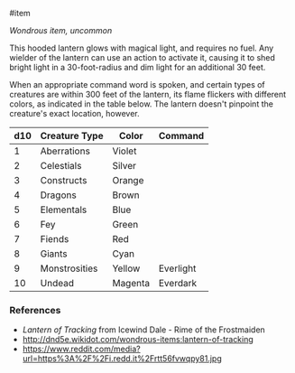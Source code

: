  #item 

_Wondrous item, uncommon_

This hooded lantern glows with magical light, and requires no fuel. Any wielder of the lantern can use an action to activate it, causing it to shed bright light in a 30-foot-radius and dim light for an additional 30 feet.

When an appropriate command word is spoken, and certain types of creatures are within 300 feet of the lantern, its flame flickers with different colors, as indicated in the table below. The lantern doesn't pinpoint the creature's exact location, however.

| d10 | Creature Type | Color   | Command   |
| --- | ------------- | ------- | --------- |
| 1   | Aberrations   | Violet  |           |
| 2   | Celestials    | Silver  |           |
| 3   | Constructs    | Orange  |           |
| 4   | Dragons       | Brown   |           |
| 5   | Elementals    | Blue    |           |
| 6   | Fey           | Green   |           |
| 7   | Fiends        | Red     |           |
| 8   | Giants        | Cyan    |           |
| 9   | Monstrosities | Yellow  | Everlight |
| 10  | Undead        | Magenta | Everdark  |

### References

* *Lantern of Tracking* from Icewind Dale - Rime of the Frostmaiden
* http://dnd5e.wikidot.com/wondrous-items:lantern-of-tracking
* https://www.reddit.com/media?url=https%3A%2F%2Fi.redd.it%2Frtt56fvwqpy81.jpg

